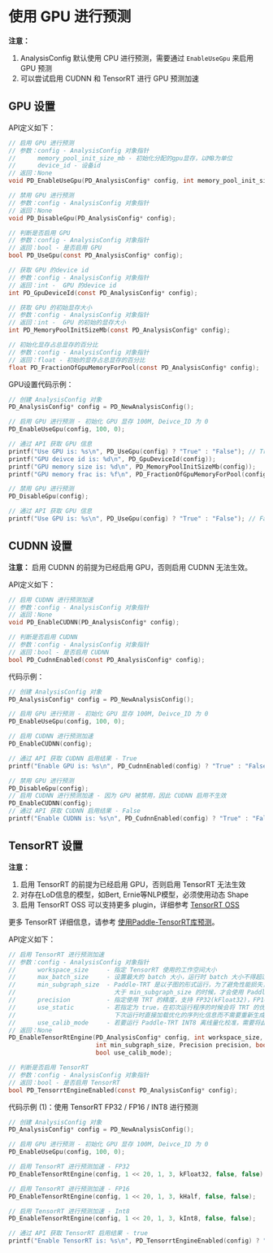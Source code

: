 # 使用 GPU 进行预测

**注意：**
1. AnalysisConfig 默认使用 CPU 进行预测，需要通过 `EnableUseGpu` 来启用 GPU 预测
2. 可以尝试启用 CUDNN 和 TensorRT 进行 GPU 预测加速

## GPU 设置

API定义如下：

```c
// 启用 GPU 进行预测
// 参数：config - AnalysisConfig 对象指针
//      memory_pool_init_size_mb - 初始化分配的gpu显存，以MB为单位
//      device_id - 设备id
// 返回：None
void PD_EnableUseGpu(PD_AnalysisConfig* config, int memory_pool_init_size_mb, int device_id);

// 禁用 GPU 进行预测
// 参数：config - AnalysisConfig 对象指针
// 返回：None
void PD_DisableGpu(PD_AnalysisConfig* config);

// 判断是否启用 GPU 
// 参数：config - AnalysisConfig 对象指针
// 返回：bool - 是否启用 GPU 
bool PD_UseGpu(const PD_AnalysisConfig* config);

// 获取 GPU 的device id
// 参数：config - AnalysisConfig 对象指针
// 返回：int -  GPU 的device id
int PD_GpuDeviceId(const PD_AnalysisConfig* config);

// 获取 GPU 的初始显存大小
// 参数：config - AnalysisConfig 对象指针
// 返回：int -  GPU 的初始的显存大小
int PD_MemoryPoolInitSizeMb(const PD_AnalysisConfig* config);

// 初始化显存占总显存的百分比
// 参数：config - AnalysisConfig 对象指针
// 返回：float - 初始的显存占总显存的百分比
float PD_FractionOfGpuMemoryForPool(const PD_AnalysisConfig* config);
```

GPU设置代码示例：

```c
// 创建 AnalysisConfig 对象
PD_AnalysisConfig* config = PD_NewAnalysisConfig();

// 启用 GPU 进行预测 - 初始化 GPU 显存 100M, Deivce_ID 为 0
PD_EnableUseGpu(config, 100, 0);

// 通过 API 获取 GPU 信息
printf("Use GPU is: %s\n", PD_UseGpu(config) ? "True" : "False"); // True
printf("GPU deivce id is: %d\n", PD_GpuDeviceId(config));
printf("GPU memory size is: %d\n", PD_MemoryPoolInitSizeMb(config));
printf("GPU memory frac is: %f\n", PD_FractionOfGpuMemoryForPool(config));

// 禁用 GPU 进行预测
PD_DisableGpu(config);

// 通过 API 获取 GPU 信息
printf("Use GPU is: %s\n", PD_UseGpu(config) ? "True" : "False"); // False
```

## CUDNN 设置

**注意：** 启用 CUDNN 的前提为已经启用 GPU，否则启用 CUDNN 无法生效。

API定义如下：

```c
// 启用 CUDNN 进行预测加速
// 参数：config - AnalysisConfig 对象指针
// 返回：None
void PD_EnableCUDNN(PD_AnalysisConfig* config);

// 判断是否启用 CUDNN 
// 参数：config - AnalysisConfig 对象指针
// 返回：bool - 是否启用 CUDNN
bool PD_CudnnEnabled(const PD_AnalysisConfig* config);
```

代码示例：

```c
// 创建 AnalysisConfig 对象
PD_AnalysisConfig* config = PD_NewAnalysisConfig();

// 启用 GPU 进行预测 - 初始化 GPU 显存 100M, Deivce_ID 为 0
PD_EnableUseGpu(config, 100, 0);

// 启用 CUDNN 进行预测加速
PD_EnableCUDNN(config);

// 通过 API 获取 CUDNN 启用结果 - True
printf("Enable GPU is: %s\n", PD_CudnnEnabled(config) ? "True" : "False");

// 禁用 GPU 进行预测
PD_DisableGpu(config);
// 启用 CUDNN 进行预测加速 - 因为 GPU 被禁用，因此 CUDNN 启用不生效
PD_EnableCUDNN(config);
// 通过 API 获取 CUDNN 启用结果 - False
printf("Enable CUDNN is: %s\n", PD_CudnnEnabled(config) ? "True" : "False");
```

## TensorRT 设置

**注意：** 
1. 启用 TensorRT 的前提为已经启用 GPU，否则启用 TensorRT 无法生效
2. 对存在LoD信息的模型，如Bert, Ernie等NLP模型，必须使用动态 Shape
3. 启用 TensorRT OSS 可以支持更多 plugin，详细参考 [TensorRT OSS](https://news.developer.nvidia.com/nvidia-open-sources-parsers-and-plugins-in-tensorrt/)

更多 TensorRT 详细信息，请参考 [使用Paddle-TensorRT库预测](../../../optimize/paddle_trt)。

API定义如下：

```c
// 启用 TensorRT 进行预测加速
// 参数：config - AnalysisConfig 对象指针
//      workspace_size     - 指定 TensorRT 使用的工作空间大小
//      max_batch_size     - 设置最大的 batch 大小，运行时 batch 大小不得超过此限定值
//      min_subgraph_size  - Paddle-TRT 是以子图的形式运行，为了避免性能损失，当子图内部节点个数
//                           大于 min_subgraph_size 的时候，才会使用 Paddle-TRT 运行
//      precision          - 指定使用 TRT 的精度，支持 FP32(kFloat32)，FP16(kHalf)，Int8(kInt8)
//      use_static         - 若指定为 true，在初次运行程序的时候会将 TRT 的优化信息进行序列化到磁盘上，
//                           下次运行时直接加载优化的序列化信息而不需要重新生成
//      use_calib_mode     - 若要运行 Paddle-TRT INT8 离线量化校准，需要将此选项设置为 true
// 返回：None
PD_EnableTensorRtEngine(PD_AnalysisConfig* config, int workspace_size, int max_batch_size,
                        int min_subgraph_size, Precision precision, bool use_static,
                        bool use_calib_mode);

// 判断是否启用 TensorRT 
// 参数：config - AnalysisConfig 对象指针
// 返回：bool - 是否启用 TensorRT
bool PD_TensorrtEngineEnabled(const PD_AnalysisConfig* config);
```

代码示例 (1)：使用 TensorRT FP32 / FP16 / INT8 进行预测

```c
// 创建 AnalysisConfig 对象
PD_AnalysisConfig* config = PD_NewAnalysisConfig();

// 启用 GPU 进行预测 - 初始化 GPU 显存 100M, Deivce_ID 为 0
PD_EnableUseGpu(config, 100, 0);

// 启用 TensorRT 进行预测加速 - FP32
PD_EnableTensorRtEngine(config, 1 << 20, 1, 3, kFloat32, false, false);

// 启用 TensorRT 进行预测加速 - FP16
PD_EnableTensorRtEngine(config, 1 << 20, 1, 3, kHalf, false, false);

// 启用 TensorRT 进行预测加速 - Int8
PD_EnableTensorRtEngine(config, 1 << 20, 1, 3, kInt8, false, false);

// 通过 API 获取 TensorRT 启用结果 - true
printf("Enable TensorRT is: %s\n", PD_TensorrtEngineEnabled(config) ? "True" : "False");
```
